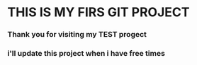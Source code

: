# THIS IS MY FIRS GIT PROJECT


### Thank you for visiting my TEST progect
### i'll update this project when i have free times
